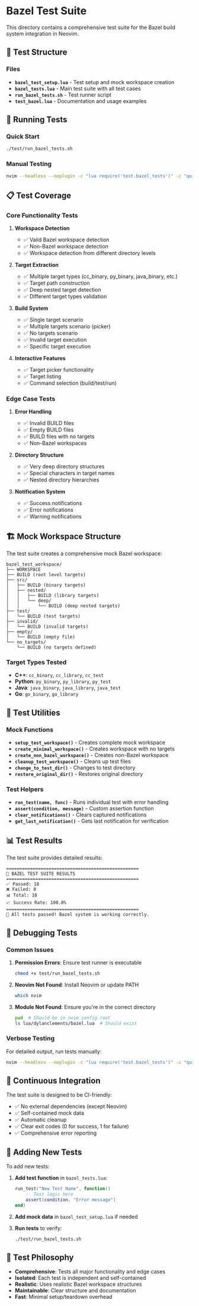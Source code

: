 # Bazel Test Suite

This directory contains a comprehensive test suite for the Bazel build system integration in Neovim.

## 🧪 Test Structure

### Files

- **`bazel_test_setup.lua`** - Test setup and mock workspace creation
- **`bazel_tests.lua`** - Main test suite with all test cases
- **`run_bazel_tests.sh`** - Test runner script
- **`test_bazel.lua`** - Documentation and usage examples

## 🚀 Running Tests

### Quick Start

```bash
./test/run_bazel_tests.sh
```

### Manual Testing

```bash
nvim --headless --noplugin -c "lua require('test.bazel_tests')" -c "quit"
```

## 📋 Test Coverage

### Core Functionality Tests

1. **Workspace Detection**

   - ✅ Valid Bazel workspace detection
   - ✅ Non-Bazel workspace detection
   - ✅ Workspace detection from different directory levels

2. **Target Extraction**

   - ✅ Multiple target types (cc_binary, py_binary, java_binary, etc.)
   - ✅ Target path construction
   - ✅ Deep nested target detection
   - ✅ Different target types validation

3. **Build System**

   - ✅ Single target scenario
   - ✅ Multiple targets scenario (picker)
   - ✅ No targets scenario
   - ✅ Invalid target execution
   - ✅ Specific target execution

4. **Interactive Features**
   - ✅ Target picker functionality
   - ✅ Target listing
   - ✅ Command selection (build/test/run)

### Edge Case Tests

1. **Error Handling**

   - ✅ Invalid BUILD files
   - ✅ Empty BUILD files
   - ✅ BUILD files with no targets
   - ✅ Non-Bazel workspaces

2. **Directory Structure**

   - ✅ Very deep directory structures
   - ✅ Special characters in target names
   - ✅ Nested directory hierarchies

3. **Notification System**
   - ✅ Success notifications
   - ✅ Error notifications
   - ✅ Warning notifications

## 🏗️ Mock Workspace Structure

The test suite creates a comprehensive mock Bazel workspace:

```
bazel_test_workspace/
├── WORKSPACE
├── BUILD (root level targets)
├── src/
│   ├── BUILD (binary targets)
│   ├── nested/
│   │   ├── BUILD (library targets)
│   │   └── deep/
│   │       └── BUILD (deep nested targets)
├── test/
│   └── BUILD (test targets)
├── invalid/
│   └── BUILD (invalid targets)
├── empty/
│   └── BUILD (empty file)
└── no_targets/
    └── BUILD (no targets defined)
```

### Target Types Tested

- **C++**: `cc_binary`, `cc_library`, `cc_test`
- **Python**: `py_binary`, `py_library`, `py_test`
- **Java**: `java_binary`, `java_library`, `java_test`
- **Go**: `go_binary`, `go_library`

## 🔧 Test Utilities

### Mock Functions

- **`setup_test_workspace()`** - Creates complete mock workspace
- **`create_minimal_workspace()`** - Creates workspace with no targets
- **`create_non_bazel_workspace()`** - Creates non-Bazel workspace
- **`cleanup_test_workspace()`** - Cleans up test files
- **`change_to_test_dir()`** - Changes to test directory
- **`restore_original_dir()`** - Restores original directory

### Test Helpers

- **`run_test(name, func)`** - Runs individual test with error handling
- **`assert(condition, message)`** - Custom assertion function
- **`clear_notifications()`** - Clears captured notifications
- **`get_last_notification()`** - Gets last notification for verification

## 📊 Test Results

The test suite provides detailed results:

```
==================================================
🧪 BAZEL TEST SUITE RESULTS
==================================================
✅ Passed: 18
❌ Failed: 0
📊 Total: 18
📈 Success Rate: 100.0%
==================================================
🎉 All tests passed! Bazel system is working correctly.
```

## 🐛 Debugging Tests

### Common Issues

1. **Permission Errors**: Ensure test runner is executable

   ```bash
   chmod +x test/run_bazel_tests.sh
   ```

2. **Neovim Not Found**: Install Neovim or update PATH

   ```bash
   which nvim
   ```

3. **Module Not Found**: Ensure you're in the correct directory
   ```bash
   pwd  # Should be in nvim config root
   ls lua/dylanclements/bazel.lua  # Should exist
   ```

### Verbose Testing

For detailed output, run tests manually:

```bash
nvim --headless --noplugin -c "lua require('test.bazel_tests')" -c "quit" 2>&1 | tee test_output.log
```

## 🔄 Continuous Integration

The test suite is designed to be CI-friendly:

- ✅ No external dependencies (except Neovim)
- ✅ Self-contained mock data
- ✅ Automatic cleanup
- ✅ Clear exit codes (0 for success, 1 for failure)
- ✅ Comprehensive error reporting

## 📝 Adding New Tests

To add new tests:

1. **Add test function** in `bazel_tests.lua`:

   ```lua
   run_test("New Test Name", function()
       -- Test logic here
       assert(condition, "Error message")
   end)
   ```

2. **Add mock data** in `bazel_test_setup.lua` if needed

3. **Run tests** to verify:
   ```bash
   ./test/run_bazel_tests.sh
   ```

## 🎯 Test Philosophy

- **Comprehensive**: Tests all major functionality and edge cases
- **Isolated**: Each test is independent and self-contained
- **Realistic**: Uses realistic Bazel workspace structures
- **Maintainable**: Clear structure and documentation
- **Fast**: Minimal setup/teardown overhead

